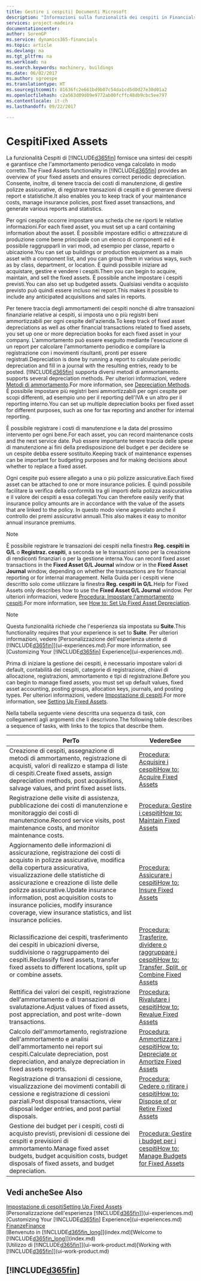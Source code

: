 ```yaml
---
title: Gestire i cespiti| Documenti Microsoft
description: "Informazioni sulla funzionalità dei cespiti in Financials e una panoramica delle modalità di utilizzo dei cespiti."
services: project-madeira
documentationcenter: 
author: SorenGP
ms.service: dynamics365-financials
ms.topic: article
ms.devlang: na
ms.tgt_pltfrm: na
ms.workload: na
ms.search.keywords: machinery, buildings
ms.date: 06/02/2017
ms.author: sgroespe
ms.translationtype: HT
ms.sourcegitcommit: 81636fc2e661bd9b07c54da1cd5d0d27e30d01a2
ms.openlocfilehash: c2a563d09d09e9772ab00fcffc48db9cbc5ee797
ms.contentlocale: it-ch
ms.lasthandoff: 09/22/2017

---
```

# <a name="fixed-assets"></a><span data-ttu-id="0f77e-103">Cespiti</span><span class="sxs-lookup"><span data-stu-id="0f77e-103">Fixed Assets</span></span>
<span data-ttu-id="0f77e-104">La funzionalità Cespiti di [!INCLUDE[d365fin](includes/d365fin_md.md)] fornisce una sintesi dei cespiti e garantisce che l'ammortamento periodico venga calcolato in modo corretto.</span><span class="sxs-lookup"><span data-stu-id="0f77e-104">The Fixed Assets functionality in [!INCLUDE[d365fin](includes/d365fin_md.md)] provides an overview of your fixed assets and ensures correct periodic depreciation.</span></span> <span data-ttu-id="0f77e-105">Consente, inoltre, di tenere traccia dei costi di manutenzione, di gestire polizze assicurative, di registrare transazioni di cespiti e di generare diversi report e statistiche.</span><span class="sxs-lookup"><span data-stu-id="0f77e-105">It also enables you to keep track of your maintenance costs, manage insurance policies, post fixed asset transactions, and generate various reports and statistics.</span></span>

<span data-ttu-id="0f77e-106">Per ogni cespite occorre impostare una scheda che ne riporti le relative informazioni.</span><span class="sxs-lookup"><span data-stu-id="0f77e-106">For each fixed asset, you must set up a card containing information about the asset.</span></span> <span data-ttu-id="0f77e-107">È possibile impostare edifici o attrezzature di produzione come bene principale con un elenco di componenti ed è possibile raggrupparli in vari modi, ad esempio per classe, reparto o ubicazione.</span><span class="sxs-lookup"><span data-stu-id="0f77e-107">You can set up buildings or production equipment as a main asset with a component list, and you can group them in various ways, such as by class, department, or location.</span></span> <span data-ttu-id="0f77e-108">È quindi possibile iniziare ad acquistare, gestire e vendere i cespiti.</span><span class="sxs-lookup"><span data-stu-id="0f77e-108">Then you can begin to acquire, maintain, and sell the fixed assets.</span></span> <span data-ttu-id="0f77e-109">È possibile anche impostare i cespiti previsti.</span><span class="sxs-lookup"><span data-stu-id="0f77e-109">You can also set up budgeted assets.</span></span> <span data-ttu-id="0f77e-110">Qualsiasi vendita o acquisto previsto può quindi essere incluso nei report.</span><span class="sxs-lookup"><span data-stu-id="0f77e-110">This makes it possible to include any anticipated acquisitions and sales in reports.</span></span>

<span data-ttu-id="0f77e-111">Per tenere traccia degli ammortamenti dei cespiti nonché di altre transazioni finanziarie relative ai cespiti, si imposta uno o più registri beni ammortizzabili per ogni cespite dell'azienda.</span><span class="sxs-lookup"><span data-stu-id="0f77e-111">To keep track of fixed asset depreciations as well as other financial transactions related to fixed assets, you set up one or more depreciation books for each fixed asset in your company.</span></span> <span data-ttu-id="0f77e-112">L'ammortamento può essere eseguito mediante l'esecuzione di un report per calcolare l'ammortamento periodico e compilare la registrazione con i movimenti risultanti, pronti per essere registrati.</span><span class="sxs-lookup"><span data-stu-id="0f77e-112">Depreciation is done by running a report to calculate periodic depreciation and fill in a journal with the resulting entries, ready to be posted.</span></span> [!INCLUDE[d365fin](includes/d365fin_md.md)]<span data-ttu-id="0f77e-113"> supporta diversi metodi di ammortamento.</span><span class="sxs-lookup"><span data-stu-id="0f77e-113"> supports several depreciation methods.</span></span> <span data-ttu-id="0f77e-114">Per ulteriori informazioni, vedere [Metodi di ammortamento](fa-depreciation-methods.md).</span><span class="sxs-lookup"><span data-stu-id="0f77e-114">For more information, see [Depreciation Methods](fa-depreciation-methods.md).</span></span> <span data-ttu-id="0f77e-115">È possibile impostare più registri beni ammortizzabili per ogni cespite per scopi differenti, ad esempio uno per il reporting dell'IVA e un altro per il reporting interno.</span><span class="sxs-lookup"><span data-stu-id="0f77e-115">You can set up multiple depreciation books per fixed asset for different purposes, such as one for tax reporting and another for internal reporting.</span></span>

<span data-ttu-id="0f77e-116">È possibile registrare i costi di manutenzione e la data del prossimo intervento per ogni bene.</span><span class="sxs-lookup"><span data-stu-id="0f77e-116">For each asset, you can record maintenance costs and the next service date.</span></span> <span data-ttu-id="0f77e-117">Può essere importante tenere traccia delle spese di manutenzione ai fini della predisposizione del budget e per decidere se un cespite debba essere sostituito.</span><span class="sxs-lookup"><span data-stu-id="0f77e-117">Keeping track of maintenance expenses can be important for budgeting purposes and for making decisions about whether to replace a fixed asset.</span></span>

<span data-ttu-id="0f77e-118">Ogni cespite può essere allegato a una o più polizze assicurative.</span><span class="sxs-lookup"><span data-stu-id="0f77e-118">Each fixed asset can be attached to one or more insurance policies.</span></span> <span data-ttu-id="0f77e-119">È quindi possibile facilitare la verifica della conformità tra gli importi della polizza assicurativa e il valore dei cespiti a essa collegati.</span><span class="sxs-lookup"><span data-stu-id="0f77e-119">You can therefore easily verify that insurance policy amounts are in accordance with the value of the assets that are linked to the policy.</span></span> <span data-ttu-id="0f77e-120">In questo modo viene agevolato anche il controllo dei premi assicurativi annuali.</span><span class="sxs-lookup"><span data-stu-id="0f77e-120">This also makes it easy to monitor annual insurance premiums.</span></span>

> [!NOTE]  
>   <span data-ttu-id="0f77e-121">È possibile registrare le transazioni dei cespiti nella finestra **Reg. cespiti in G/L** o **Registraz. cespiti**, a seconda se le transazioni sono per la creazione di rendiconti finanziari o per la gestione interna.</span><span class="sxs-lookup"><span data-stu-id="0f77e-121">You can record fixed asset transactions in the **Fixed Asset G/L Journal** window or in the **Fixed Asset Journal** window, depending on whether the transactions are for financial reporting or for internal management.</span></span> <span data-ttu-id="0f77e-122">Nella Guida per i cespiti viene descritto solo come utilizzare la finestra **Reg. cespiti in G/L**.</span><span class="sxs-lookup"><span data-stu-id="0f77e-122">Help for Fixed Assets only describes how to use the **Fixed Asset G/L Journal** window.</span></span> <span data-ttu-id="0f77e-123">Per ulteriori informazioni, vedere [Procedura: Impostare l'ammortamento cespiti](fa-how-setup-depreciation.md).</span><span class="sxs-lookup"><span data-stu-id="0f77e-123">For more information, see [How to: Set Up Fixed Asset Depreciation](fa-how-setup-depreciation.md).</span></span>

> [!NOTE]  
>   <span data-ttu-id="0f77e-124">Questa funzionalità richiede che l'esperienza sia impostata su **Suite**.</span><span class="sxs-lookup"><span data-stu-id="0f77e-124">This functionality requires that your experience is set to **Suite**.</span></span> <span data-ttu-id="0f77e-125">Per ulteriori informazioni, vedere [Personalizzazione dell'esperienza utente di [!INCLUDE[d365fin](includes/d365fin_md.md)]](ui-experiences.md).</span><span class="sxs-lookup"><span data-stu-id="0f77e-125">For more information, see [Customizing Your [!INCLUDE[d365fin](includes/d365fin_md.md)] Experience](ui-experiences.md).</span></span>

<span data-ttu-id="0f77e-126">Prima di iniziare la gestione dei cespiti, è necessario impostare valori di default, contabilità dei cespiti, categorie di registrazione, chiavi di allocazione, registrazioni, ammortamento e tipi di registrazione.</span><span class="sxs-lookup"><span data-stu-id="0f77e-126">Before you can begin to manage fixed assets, you must set up default values, fixed asset accounting, posting groups, allocation keys, journals, and posting types.</span></span> <span data-ttu-id="0f77e-127">Per ulteriori informazioni, vedere [Impostazione di cespiti](fa-setup.md).</span><span class="sxs-lookup"><span data-stu-id="0f77e-127">For more information, see [Setting Up Fixed Assets](fa-setup.md).</span></span>

<span data-ttu-id="0f77e-128">Nella tabella seguente viene descritta una sequenza di task, con collegamenti agli argomenti che li descrivono.</span><span class="sxs-lookup"><span data-stu-id="0f77e-128">The following table describes a sequence of tasks, with links to the topics that describe them.</span></span>

| <span data-ttu-id="0f77e-129">Per</span><span class="sxs-lookup"><span data-stu-id="0f77e-129">To</span></span> | <span data-ttu-id="0f77e-130">Vedere</span><span class="sxs-lookup"><span data-stu-id="0f77e-130">See</span></span> |
| --- | --- |
| <span data-ttu-id="0f77e-131">Creazione di cespiti, assegnazione di metodi di ammortamento, registrazione di acquisti, valori di realizzo e stampa di liste di cespiti.</span><span class="sxs-lookup"><span data-stu-id="0f77e-131">Create fixed assets, assign depreciation methods, post acquisitions, salvage values, and print fixed asset lists.</span></span> |[<span data-ttu-id="0f77e-132">Procedura: Acquisire i cespiti</span><span class="sxs-lookup"><span data-stu-id="0f77e-132">How to: Acquire Fixed Assets</span></span>](fa-how-acquire.md) |
| <span data-ttu-id="0f77e-133">Registrazione delle visite di assistenza, pubblicazione dei costi di manutenzione e monitoraggio dei costi di manutenzione.</span><span class="sxs-lookup"><span data-stu-id="0f77e-133">Record service visits, post maintenance costs, and monitor maintenance costs.</span></span> |[<span data-ttu-id="0f77e-134">Procedura: Gestire i cespiti</span><span class="sxs-lookup"><span data-stu-id="0f77e-134">How to: Maintain Fixed Assets</span></span>](fa-how-maintain.md) |
| <span data-ttu-id="0f77e-135">Aggiornamento delle informazioni di assicurazione, registrazione dei costi di acquisto in polizze assicurative, modifica della copertura assicurativa, visualizzazione delle statistiche di assicurazione e creazione di liste delle polizze assicurative.</span><span class="sxs-lookup"><span data-stu-id="0f77e-135">Update insurance information, post acquisition costs to insurance policies, modify insurance coverage, view insurance statistics, and list insurance policies.</span></span> |[<span data-ttu-id="0f77e-136">Procedura: Assicurare i cespiti</span><span class="sxs-lookup"><span data-stu-id="0f77e-136">How to: Insure Fixed Assets</span></span>](fa-how-insure.md) |
| <span data-ttu-id="0f77e-137">Riclassificazione dei cespiti, trasferimento dei cespiti in ubicazioni diverse, suddivisione o raggruppamento dei cespiti.</span><span class="sxs-lookup"><span data-stu-id="0f77e-137">Reclassify fixed assets, transfer fixed assets to different locations, split up or combine assets.</span></span> |[<span data-ttu-id="0f77e-138">Procedura: Trasferire, dividere o raggruppare i cespiti</span><span class="sxs-lookup"><span data-stu-id="0f77e-138">How to: Transfer, Split, or Combine Fixed Assets</span></span>](fa-how-trans-split-combine.md) |
| <span data-ttu-id="0f77e-139">Rettifica dei valori dei cespiti, registrazione dell'ammortamento e di transazioni di svalutazione.</span><span class="sxs-lookup"><span data-stu-id="0f77e-139">Adjust values of fixed assets, post appreciation, and post write-down transactions.</span></span> |[<span data-ttu-id="0f77e-140">Procedura: Rivalutare i cespiti</span><span class="sxs-lookup"><span data-stu-id="0f77e-140">How to: Revalue Fixed Assets</span></span>](fa-how-revalue.md) |
| <span data-ttu-id="0f77e-141">Calcolo dell'ammortamento, registrazione dell'ammortamento e analisi dell'ammortamento nei report sui cespiti.</span><span class="sxs-lookup"><span data-stu-id="0f77e-141">Calculate depreciation, post depreciation, and  analyze depreciation in fixed assets reports.</span></span> |[<span data-ttu-id="0f77e-142">Procedura: Ammortizzare i cespiti</span><span class="sxs-lookup"><span data-stu-id="0f77e-142">How to: Depreciate or Amortize Fixed Assets</span></span>](fa-how-depreciate-amortize.md) |
| <span data-ttu-id="0f77e-143">Registrazione di transazioni di cessione, visualizzazione dei movimenti contabili di cessione e registrazione di cessioni parziali.</span><span class="sxs-lookup"><span data-stu-id="0f77e-143">Post disposal transactions, view disposal ledger entries, and post partial disposals.</span></span> |[<span data-ttu-id="0f77e-144">Procedura: Cedere o ritirare i cespiti</span><span class="sxs-lookup"><span data-stu-id="0f77e-144">How to: Dispose of or Retire Fixed Assets</span></span>](fa-how-dispose-retire.md) |
| <span data-ttu-id="0f77e-145">Gestione dei budget per i cespiti, costi di acquisto previsti, previsioni di cessione dei cespiti e previsioni di ammortamento.</span><span class="sxs-lookup"><span data-stu-id="0f77e-145">Manage fixed asset budgets, budget acquisition costs, budget disposals of fixed assets, and budget depreciation.</span></span> |[<span data-ttu-id="0f77e-146">Procedura: Gestire i budget per i cespiti</span><span class="sxs-lookup"><span data-stu-id="0f77e-146">How to: Manage Budgets for Fixed Assets</span></span>](fa-how-manage-budgets.md) |

## <a name="see-also"></a><span data-ttu-id="0f77e-147">Vedi anche</span><span class="sxs-lookup"><span data-stu-id="0f77e-147">See Also</span></span>
[<span data-ttu-id="0f77e-148">Impostazione di cespiti</span><span class="sxs-lookup"><span data-stu-id="0f77e-148">Setting Up Fixed Assets</span></span>](fa-setup.md)  
<span data-ttu-id="0f77e-149">[Personalizzazione dell'esperienza [!INCLUDE[d365fin](includes/d365fin_md.md)]](ui-experiences.md)</span><span class="sxs-lookup"><span data-stu-id="0f77e-149">[Customizing Your [!INCLUDE[d365fin](includes/d365fin_md.md)] Experience](ui-experiences.md)</span></span>  
[<span data-ttu-id="0f77e-150">Finanze</span><span class="sxs-lookup"><span data-stu-id="0f77e-150">Finance</span></span>](finance.md)  
<span data-ttu-id="0f77e-151">[Benvenuto in [!INCLUDE[d365fin_long](includes/d365fin_long_md.md)]](index.md)</span><span class="sxs-lookup"><span data-stu-id="0f77e-151">[Welcome to [!INCLUDE[d365fin_long](includes/d365fin_long_md.md)]](index.md)</span></span>  
<span data-ttu-id="0f77e-152">[Utilizzo di [!INCLUDE[d365fin](includes/d365fin_md.md)]](ui-work-product.md)</span><span class="sxs-lookup"><span data-stu-id="0f77e-152">[Working with [!INCLUDE[d365fin](includes/d365fin_md.md)]](ui-work-product.md)</span></span>

## [!INCLUDE[d365fin](includes/free_trial_md.md)]

